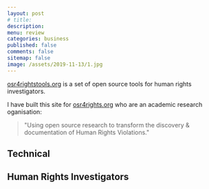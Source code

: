 ```yaml
---
layout: post
# title: 
description: 
menu: review
categories: business
published: false 
comments: false     
sitemap: false
image: /assets/2019-11-13/1.jpg
---
```



<!-- [![alt text](/assets/2021-08-04/local.jpg "local")](/assets/2021-08-04/local.jpg) -->
<!-- [![alt text](/assets/2021-08-29/error.jpg "error"){:width="500px"}](/assets/2021-08-29/error.jpg) -->


[osr4rightstools.org](https://osr4rightstools.org) is a set of open source tools for human rights investigators.

I have built this site for [osr4rights.org](https://osr4rights.org/) who are an academic research oganisation:

> "Using open source research to transform the discovery & documentation of Human Rights Violations."

## Technical


## Human Rights Investigators

